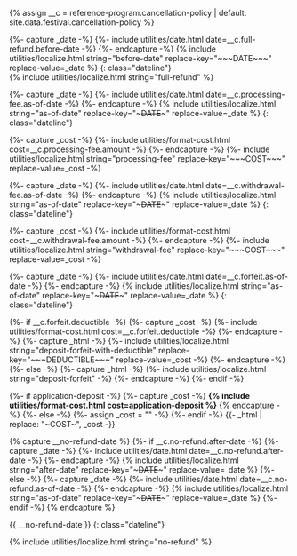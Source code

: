 {% assign __c = reference-program.cancellation-policy | default: site.data.festival.cancellation-policy %}

<div id="cancellation-schedule" markdown="1">
{%- capture _date -%}
{%- include utilities/date.html date=__c.full-refund.before-date -%}
{%- endcapture -%}
{% include utilities/localize.html string="before-date" replace-key="~~~DATE~~~" replace-value=_date %}
{: class="dateline"}

<div>{% include utilities/localize.html string="full-refund" %}</div>

{%- capture _date -%}
{%- include utilities/date.html date=__c.processing-fee.as-of-date -%}
{%- endcapture -%}
{% include utilities/localize.html string="as-of-date" replace-key="~~~DATE~~~" replace-value=_date %}
{: class="dateline"}

<div>
{%- capture _cost -%}
{%- include utilities/format-cost.html cost=__c.processing-fee.amount -%}
{%- endcapture -%}
{%- include utilities/localize.html string="processing-fee" replace-key="~~~COST~~~" replace-value=_cost -%}
</div>

{%- capture _date -%}
{%- include utilities/date.html date=__c.withdrawal-fee.as-of-date -%}
{%- endcapture -%}
{% include utilities/localize.html string="as-of-date" replace-key="~~~DATE~~~" replace-value=_date %}
{: class="dateline"}

<div>
{%- capture _cost -%}
{%- include utilities/format-cost.html cost=__c.withdrawal-fee.amount -%}
{%- endcapture -%}
{%- include utilities/localize.html string="withdrawal-fee" replace-key="~~~COST~~~" replace-value=_cost -%}
</div>

{%- capture _date -%}
{%- include utilities/date.html date=__c.forfeit.as-of-date -%}
{%- endcapture -%}
{% include utilities/localize.html string="as-of-date" replace-key="~~~DATE~~~" replace-value=_date %}
{: class="dateline"}

<div>
{%- if __c.forfeit.deductible -%}
    {%- capture _cost -%}
    {%- include utilities/format-cost.html cost=__c.forfeit.deductible -%}
    {%- endcapture -%}
    {%- capture _html -%}
    {%- include utilities/localize.html string="deposit-forfeit-with-deductible" replace-key="~~~DEDUCTIBLE~~~" replace-value=_cost -%}
    {%- endcapture -%}
{%- else -%}
    {%- capture _html -%}
    {%- include utilities/localize.html string="deposit-forfeit" -%}
    {%- endcapture -%}
{%- endif -%}

{%- if application-deposit -%}
    {%- capture _cost -%}
    <strong>{% include utilities/format-cost.html cost=application-deposit %}</strong>
    {% endcapture -%}
{%- else -%}
    {%- assign _cost = "" -%}
{%- endif -%}
{{- _html | replace: "~COST~", _cost -}}
</div>

{% capture __no-refund-date %}
{%- if __c.no-refund.after-date -%}
    {%- capture _date -%}
    {%- include utilities/date.html date=__c.no-refund.after-date -%}
    {%- endcapture -%}
    {% include utilities/localize.html string="after-date" replace-key="~~~DATE~~~" replace-value=_date %}
{%- else -%}
    {%- capture _date -%}
    {%- include utilities/date.html date=__c.no-refund.as-of-date -%}
    {%- endcapture -%}
    {% include utilities/localize.html string="as-of-date" replace-key="~~~DATE~~~" replace-value=_date %}
{%- endif -%}
{% endcapture %}

{{ __no-refund-date }}
{: class="dateline"}

<div>{% include utilities/localize.html string="no-refund" %}</div>
</div>
